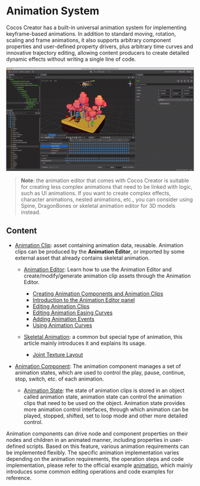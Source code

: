 # Animation System

Cocos Creator has a built-in universal animation system for implementing keyframe-based animations. In addition to standard moving, rotation, scaling and frame animations, it also supports arbitrary component properties and user-defined property drivers, plus arbitrary time curves and innovative trajectory editing, allowing content producers to create detailed dynamic effects without writing a single line of code.

![animation cover](index/main.gif)

> **Note**: the animation editor that comes with Cocos Creator is suitable for creating less complex animations that need to be linked with logic, such as UI animations. If you want to create complex effects, character animations, nested animations, etc., you can consider using Spine, DragonBones or skeletal animation editor for 3D models instead.

## Content

- [Animation Clip](animation-clip.md): asset containing animation data, reusable. Animation clips can be produced by the **Animation Editor**, or imported by some external asset that already contains skeletal animation.

    - [Animation Editor](animation.md): Learn how to use the Animation Editor and create/modify/generate animation clip assets through the Animation Editor.
        - [Creating Animation Components and Animation Clips](animation-create.md)
        - [Introduction to the Animation Editor panel](animation-editor.md)
        - [Editing Animation Clips](edit-animation-clip.md)
        - [Editing Animation Easing Curves](animation-curve.md)
        - [Adding Animation Events](animation-event.md)
        - [Using Animation Curves](use-animation-curve.md)

    - [Skeletal Animation](skeletal-animation.md): a common but special type of animation, this article mainly introduces it and explains its usage.
        - [Joint Texture Layout](joint-texture-layout.md)

- [Animation Component](animation-component.md): The animation component manages a set of animation states, which are used to control the play, pause, continue, stop, switch, etc. of each animation.
    - [Animation State](animation-state.md): the state of animation clips is stored in an object called animation state, animation state can control the animation clips that need to be used on the object. Animation state provides more animation control interfaces, through which animation can be played, stopped, shifted, set to loop mode and other more detailed control.

Animation components can drive node and component properties on their nodes and children in an animated manner, including properties in user-defined scripts. Based on this feature, various animation requirements can be implemented flexibly. The specific animation implementation varies depending on the animation requirements, the operation steps and code implementation, please refer to the official example [animation](https://github.com/cocos-creator/test-cases-3d/tree/v3.0/assets/cases/animation), which mainly introduces some common editing operations and code examples for reference.
